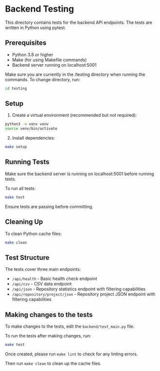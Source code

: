 # Backend Testing

This directory contains tests for the backend API endpoints. The tests are written in Python using pytest.

## Prerequisites

- Python 3.8 or higher
- Make (for using Makefile commands)
- Backend server running on localhost:5001

Make sure you are currently in the /testing directory when running the commands. To change directory, run:

```bash
cd testing
```

## Setup

1. Create a virtual environment (recommended but not required):
```bash
python3 -m venv venv
source venv/bin/activate
```

2. Install dependencies:
```bash
make setup
```

## Running Tests

Make sure the backend server is running on localhost:5001 before running tests.

To run all tests:
```bash
make test
```

Ensure tests are passing before committing.

## Cleaning Up

To clean Python cache files:
```bash
make clean
```

## Test Structure

The tests cover three main endpoints:
- `/api/health` - Basic health check endpoint
- `/api/csv` - CSV data endpoint
- `/api/json` - Repository statistics endpoint with filtering capabilities 
- `/api/repository/project/json` - Repository project JSON endpoint with filtering capabilities 

## Making changes to the tests

To make changes to the tests, edit the `backend/test_main.py` file.

To run the tests after making changes, run:
```bash
make test
```

Once created, please run `make lint` to check for any linting errors.

Then run `make clean` to clean up the cache files.